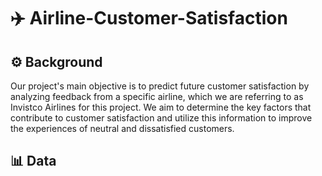 # ✈️ Airline-Customer-Satisfaction

## ⚙️ Background
Our project's main objective is to predict future customer satisfaction by analyzing feedback from a specific airline, which we are referring to as Invistco Airlines for this project. We aim to determine the key factors that contribute to customer satisfaction and utilize this information to improve the experiences of neutral and dissatisfied customers.

## 📊 Data
